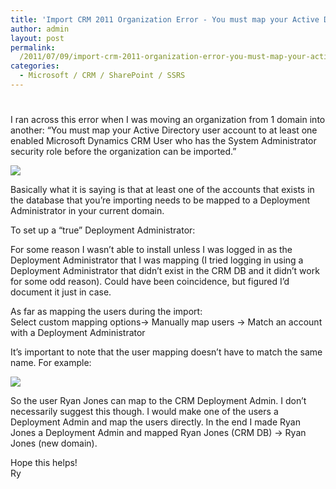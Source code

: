 ```yaml
---
title: 'Import CRM 2011 Organization Error - You must map your Active Directory user account...;'
author: admin
layout: post
permalink: 
  /2011/07/09/import-crm-2011-organization-error-you-must-map-your-active-directory-user-account/
categories:
  - Microsoft / CRM / SharePoint / SSRS
---
```

# 

I ran across this error when I was moving an organization from 1 domain into another: “You must map your Active Directory user account to at least one enabled Microsoft Dynamics CRM User who has the System Administrator security role before the organization can be imported.”

![][2]

 [2]: /images/old/import-fail.bmp

Basically what it is saying is that at least one of the accounts that exists in the database that you’re importing needs to be mapped to a Deployment Administrator in your current domain.

To set up a “true” Deployment Administrator: 

For some reason I wasn’t able to install unless I was logged in as the Deployment Administrator that I was mapping (I tried logging in using a Deployment Administrator that didn’t exist in the CRM DB and it didn’t work for some odd reason). Could have been coincidence, but figured I’d document it just in case.

As far as mapping the users during the import:  
Select custom mapping options-> Manually map users -> Match an account with a Deployment Administrator

It’s important to note that the user mapping doesn’t have to match the same name. For example:

![][3]

 [3]: /images/old/user-mapping.png

So the user Ryan Jones can map to the CRM Deployment Admin. I don’t necessarily suggest this though. I would make one of the users a Deployment Admin and map the users directly. In the end I made Ryan Jones a Deployment Admin and mapped Ryan Jones (CRM DB) -> Ryan Jones (new domain).

Hope this helps!  
Ry
